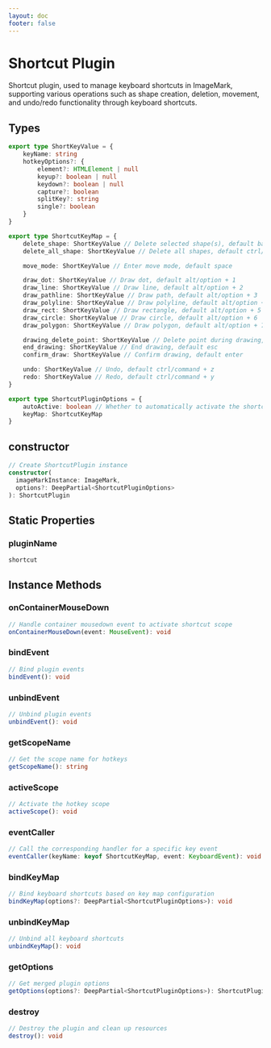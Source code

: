 ```yaml
---
layout: doc
footer: false
---
```


# Shortcut Plugin

Shortcut plugin, used to manage keyboard shortcuts in ImageMark, supporting various operations such as shape creation, deletion, movement, and undo/redo functionality through keyboard shortcuts.

## Types

```typescript
export type ShortKeyValue = {
	keyName: string
	hotkeyOptions?: {
		element?: HTMLElement | null
		keyup?: boolean | null
		keydown?: boolean | null
		capture?: boolean
		splitKey?: string
		single?: boolean
	}
}

export type ShortcutKeyMap = {
	delete_shape: ShortKeyValue // Delete selected shape(s), default backspace
	delete_all_shape: ShortKeyValue // Delete all shapes, default ctrl/command + backspace

	move_mode: ShortKeyValue // Enter move mode, default space

	draw_dot: ShortKeyValue // Draw dot, default alt/option + 1
	draw_line: ShortKeyValue // Draw line, default alt/option + 2
	draw_pathline: ShortKeyValue // Draw path, default alt/option + 3
	draw_polyline: ShortKeyValue // Draw polyline, default alt/option + 4
	draw_rect: ShortKeyValue // Draw rectangle, default alt/option + 5
	draw_circle: ShortKeyValue // Draw circle, default alt/option + 6
	draw_polygon: ShortKeyValue // Draw polygon, default alt/option + 7

	drawing_delete_point: ShortKeyValue // Delete point during drawing, default backspace
	end_drawing: ShortKeyValue // End drawing, default esc
	confirm_draw: ShortKeyValue // Confirm drawing, default enter

	undo: ShortKeyValue // Undo, default ctrl/command + z
	redo: ShortKeyValue // Redo, default ctrl/command + y
}

export type ShortcutPluginOptions = {
	autoActive: boolean // Whether to automatically activate the shortcut scope, default is true
	keyMap: ShortcutKeyMap
}
```

## constructor

```ts
// Create ShortcutPlugin instance
constructor(
  imageMarkInstance: ImageMark,
  options?: DeepPartial<ShortcutPluginOptions>
): ShortcutPlugin
```

## Static Properties

### pluginName

`shortcut`

## Instance Methods

### onContainerMouseDown

```ts
// Handle container mousedown event to activate shortcut scope
onContainerMouseDown(event: MouseEvent): void
```

### bindEvent

```ts
// Bind plugin events
bindEvent(): void
```

### unbindEvent

```ts
// Unbind plugin events
unbindEvent(): void
```

### getScopeName

```ts
// Get the scope name for hotkeys
getScopeName(): string
```

### activeScope

```ts
// Activate the hotkey scope
activeScope(): void
```

### eventCaller

```ts
// Call the corresponding handler for a specific key event
eventCaller(keyName: keyof ShortcutKeyMap, event: KeyboardEvent): void
```

### bindKeyMap

```ts
// Bind keyboard shortcuts based on key map configuration
bindKeyMap(options?: DeepPartial<ShortcutPluginOptions>): void
```

### unbindKeyMap

```ts
// Unbind all keyboard shortcuts
unbindKeyMap(): void
```

### getOptions

```ts
// Get merged plugin options
getOptions(options?: DeepPartial<ShortcutPluginOptions>): ShortcutPluginOptions
```

### destroy

```ts
// Destroy the plugin and clean up resources
destroy(): void
```
